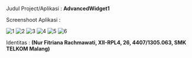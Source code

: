 Judul Project/Aplikasi : **AdvancedWidget1**

Screenshoot Aplikasi : 

![1](https://cloud.githubusercontent.com/assets/22438999/18857510/b6246f24-848e-11e6-8975-d5de14a34dde.PNG)
![2](https://cloud.githubusercontent.com/assets/22438999/18857515/c1f80b76-848e-11e6-931e-0e54399f5787.PNG)
![3](https://cloud.githubusercontent.com/assets/22438999/18857522/cedd5a44-848e-11e6-9d10-9f676e291041.PNG)
![4](https://cloud.githubusercontent.com/assets/22438999/18857528/dcb317e4-848e-11e6-8cf3-6fcf96a86dfe.PNG)
![5](https://cloud.githubusercontent.com/assets/22438999/18857536/ea99bff2-848e-11e6-94c8-3a08af02d4f1.PNG)
![6](https://cloud.githubusercontent.com/assets/22438999/18857540/f6472f7e-848e-11e6-82e5-de205cf24f93.PNG)

Identitas : **(Nur Fitriana Rachmawati, XII-RPL4, 26, 4407/1305.063, SMK TELKOM Malang)**
